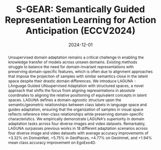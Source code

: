 ---
title: "S-GEAR: Semantically Guided Representation Learning for Action Anticipation (ECCV2024)"
authors:
- admin
- Antonino Furnari
- Luigi Cinque
- Giovanni Maria Farinella

date: "2024-12-01"
doi: ""


# Publication type.
# Legend: 0 = Uncategorized; 1 = Conference paper; 2 = Journal article;
# 3 = Preprint / Working Paper; 4 = Report; 5 = Book; 6 = Book section;
# 7 = Thesis; 8 = Patent
publication_types: ["2"]

# Publication name and optional abbreviated publication name.
publication: ""
publication_short: ""

abstract: Unsupervised domain adaptation remains a critical challenge in enabling the knowledge transfer of models across unseen domains. Existing methods struggle to balance the need for domain-invariant representations with preserving domain-specific features, which is often due to alignment approaches that impose the projection of samples with similar semantics close in the latent space despite their drastic domain differences. We introduce LAGUNA - LAnguage Guided UNsupervised Adaptation with structured spaces, a novel approach that shifts the focus from aligning representations in absolute coordinates to aligning the relative positioning of equivalent concepts in latent spaces. LAGUNA defines a domain-agnostic structure upon the semantic/geometric relationships between class labels in language space and guides adaptation, ensuring that the organization of samples in visual space reflects reference inter-class relationships while preserving domain-specific characteristics. We empirically demonstrate LAGUNA's superiority in domain adaptation tasks across four diverse images and video datasets. Remarkably, LAGUNA surpasses previous works in 18 different adaptation scenarios across four diverse image and video datasets with average accuracy improvements of +3.32% on DomainNet, +5.75% in GeoPlaces, +4.77% on GeoImnet, and +1.94% mean class accuracy improvement on EgoExo4D.


tags:
- Source Themes
featured: false

links:
# - name: Custom Link
#   url: http://example.org
url_pdf: 'https://arxiv.org/abs/2411.15557'
url_code: 'https://arxiv.org/abs/2411.15557'
# url_dataset: '#'
# url_poster: '#'
# url_project: ''
# url_slides: ''
# url_source: '#'
# url_video: '#'

# Featured image
# To use, add an image named `featured.jpg/png` to your page's folder. 
# image:
#   caption: 'Image credit: [**Unsplash**](https://unsplash.com/photos/s9CC2SKySJM)'
#   focal_point: ""
#   preview_only: false

# Associated Projects (optional).
#   Associate this publication with one or more of your projects.
#   Simply enter your project's folder or file name without extension.
#   E.g. `internal-project` references `content/project/internal-project/index.md`.
#   Otherwise, set `projects: []`.
# projects:
# - internal-project

# Slides (optional).
#   Associate this publication with Markdown slides.
#   Simply enter your slide deck's filename without extension.
#   E.g. `slides: "example"` references `content/slides/example/index.md`.
#   Otherwise, set `slides: ""`.
# slides: example
---